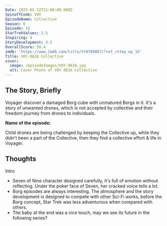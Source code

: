 ```yaml
---
Date: 2025-05-12T21:00:00.000Z
SpinoffCode: VOY
EpisodeName: Collective
Season: 6
Episode: 16
StarTrekValues: 3.5
Inspiring: 4
StoryDevelopment: 4.5
OverallScore: 50.4
imdb: 'https://www.imdb.com/title/tt0708867/?ref_=ttep_ep_16'
Title: VOY-0616 Collective
cover:
  image: /episodeImages/VOY-0616.jpg
  alt: Cover Photo of VOY 0616 Collective
---
```


## The Story, Briefly

Voyager discover a damaged Borg cube with unmatured Borgs in it. It's a story of unwanted drones, which is not accepted by collective and their freedom journey from drones to individuals.

**Name of the episode:**

Child drones are being challenged by keeping the Collective up, while they didn't been a part of the Collective, then they find a collective effort & life in Voyager.

## Thoughts

Intro

* Seven of Nine character designed carefully, it's full of emotion without reflecting. Under the poker face of Seven, her cracked voice tells a lot.
* Borg episodes are always interesting. The atmosphere and the story development is designed to compete with other Sci-Fi works, before the Borg concept, Star Trek was less adventurous when compared with others.
* The baby at the end was a nice touch, may we see its future in the following series?

